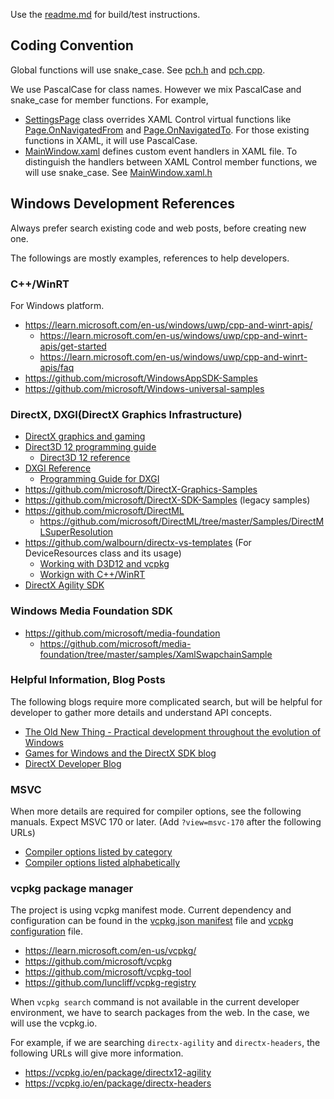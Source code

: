 

Use the [readme.md](../readme.md) for build/test instructions.

## Coding Convention

Global functions will use snake_case. See [pch.h](../App1/pch.h) and [pch.cpp](../App1/pch.cpp).

We use PascalCase for class names. However we mix PascalCase and snake_case for member functions.
For example,

- [SettingsPage](../App1/SettingsPage.xaml.h) class overrides XAML Control virtual functions like [Page.OnNavigatedFrom](https://learn.microsoft.com/en-us/uwp/api/windows.ui.xaml.controls.page.onnavigatedfrom) and [Page.OnNavigatedTo](https://learn.microsoft.com/en-us/uwp/api/windows.ui.xaml.controls.page.onnavigatedto). For those existing functions in XAML, it will use PascalCase.
- [MainWindow.xaml](../App1/MainWindow.xaml) defines custom event handlers in XAML file. To distinguish the handlers between XAML Control member functions, we will use snake_case. See [MainWindow.xaml.h](../App1/MainWindow.xaml.h)

## Windows Development References

Always prefer search existing code and web posts, before creating new one.

The followings are mostly examples, references to help developers.

### C++/WinRT

For Windows platform.

- https://learn.microsoft.com/en-us/windows/uwp/cpp-and-winrt-apis/
  - https://learn.microsoft.com/en-us/windows/uwp/cpp-and-winrt-apis/get-started
  - https://learn.microsoft.com/en-us/windows/uwp/cpp-and-winrt-apis/faq
- https://github.com/microsoft/WindowsAppSDK-Samples
- https://github.com/microsoft/Windows-universal-samples

### DirectX, DXGI(DirectX Graphics Infrastructure)

- [DirectX graphics and gaming](https://learn.microsoft.com/en-us/windows/win32/directx)
- [Direct3D 12 programming guide](https://learn.microsoft.com/en-us/windows/win32/direct3d12/directx-12-programming-guide)
  - [Direct3D 12 reference](https://learn.microsoft.com/en-us/windows/win32/direct3d12/direct3d-12-reference)
- [DXGI Reference](https://learn.microsoft.com/en-us/windows/win32/direct3ddxgi/d3d10-graphics-reference-dxgi)
  - [Programming Guide for DXGI](https://learn.microsoft.com/en-us/windows/win32/direct3ddxgi/dx-graphics-dxgi-overviews)
- https://github.com/microsoft/DirectX-Graphics-Samples
- https://github.com/microsoft/DirectX-SDK-Samples (legacy samples)
- https://github.com/microsoft/DirectML
  - https://github.com/microsoft/DirectML/tree/master/Samples/DirectMLSuperResolution
- https://github.com/walbourn/directx-vs-templates (For DeviceResources class and its usage)
  - [Working with D3D12 and vcpkg](https://github.com/walbourn/directx-vs-templates/tree/main/d3d12game_vcpkg)
  - [Workign with C++/WinRT](https://github.com/walbourn/directx-vs-templates/tree/main/d3d12game_uwp_cppwinrt_dr)
- [DirectX Agility SDK](https://devblogs.microsoft.com/directx/directx12agility/)

### Windows Media Foundation SDK

- https://github.com/microsoft/media-foundation
  - https://github.com/microsoft/media-foundation/tree/master/samples/XamlSwapchainSample

### Helpful Information, Blog Posts

The following blogs require more complicated search, but will be helpful for developer to gather more details and understand API concepts.

- [The Old New Thing - Practical development throughout the evolution of Windows](https://devblogs.microsoft.com/oldnewthing/)
- [Games for Windows and the DirectX SDK blog](https://walbourn.github.io/tags/)
- [DirectX Developer Blog](https://devblogs.microsoft.com/directx/)

### MSVC

When more details are required for compiler options, see the following manuals.
Expect MSVC 170 or later. (Add `?view=msvc-170` after the following URLs)

- [Compiler options listed by category](https://learn.microsoft.com/en-us/cpp/build/reference/compiler-options-listed-by-category#header-unitsmodules)
- [Compiler options listed alphabetically](https://learn.microsoft.com/en-us/cpp/build/reference/compiler-options-listed-alphabetically)


### vcpkg package manager

The project is using vcpkg manifest mode.
Current dependency and configuration can be found in the [vcpkg.json manifest](../vcpkg.json) file and [vcpkg configuration](../vcpkg-configuration.json) file.

- https://learn.microsoft.com/en-us/vcpkg/
- https://github.com/microsoft/vcpkg
- https://github.com/microsoft/vcpkg-tool
- https://github.com/luncliff/vcpkg-registry

When `vcpkg search` command is not available in the current developer environment, we have to search packages from the web. In the case, we will use the vcpkg.io.

For example, if we are searching `directx-agility` and `directx-headers`, the following URLs will give more information.

- https://vcpkg.io/en/package/directx12-agility
- https://vcpkg.io/en/package/directx-headers
